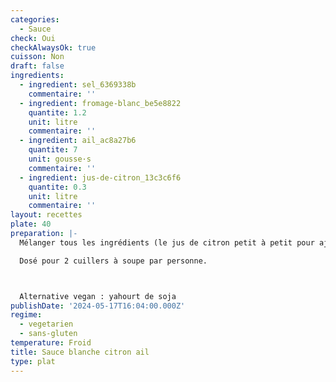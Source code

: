 ```yaml
---
categories:
  - Sauce
check: Oui
checkAlwaysOk: true
cuisson: Non
draft: false
ingredients:
  - ingredient: sel_6369338b
    commentaire: ''
  - ingredient: fromage-blanc_be5e8822
    quantite: 1.2
    unit: litre
    commentaire: ''
  - ingredient: ail_ac8a27b6
    quantite: 7
    unit: gousse·s
    commentaire: ''
  - ingredient: jus-de-citron_13c3c6f6
    quantite: 0.3
    unit: litre
    commentaire: ''
layout: recettes
plate: 40
preparation: |-
  Mélanger tous les ingrédients (le jus de citron petit à petit pour ajuster au goût). Ajuster l'assaisonnement.

  Dosé pour 2 cuillers à soupe par personne.



  Alternative vegan : yahourt de soja
publishDate: '2024-05-17T16:04:00.000Z'
regime:
  - vegetarien
  - sans-gluten
temperature: Froid
title: Sauce blanche citron ail
type: plat
---
```



